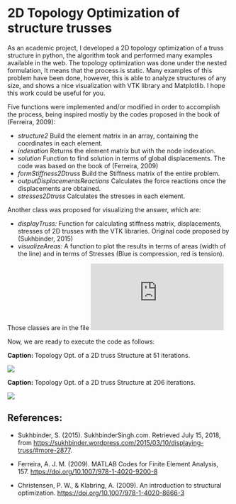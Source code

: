 # 2D Topology Optimization of structure trusses

As an academic project, I developed a 2D topology optimization of a truss structure in python, the algorithm took and performed many examples available in the web. The topology optimization was done under the nested formulation, It means that the process is static. Many examples of this problem have been done, however, this is able to analyze structures of any size, and shows a nice visualization with VTK library and Matplotlib. I hope this work could be useful for you.

Five functions were implemented and/or modified in order to accomplish the process, being inspired mostly by the codes proposed in the book of (Ferreira, 2009):

- _structure2_ Build the element matrix in an array, containing the coordinates in each element.
- _indexation_ Returns the element matrix but with the node indexation.
- _solution_ Function to find solution in terms of global displacements. The code was based on the book of (Ferreira, 2009)
- _formStiffness2Dtruss_ Build the Stiffness matrix of the entire problem.
- _outputDisplacementsReactions_ Calculates the force reactions once the displacements are obtained.
- _stresses2Dtruss_ Calculates the stresses in each element.

Another class was proposed for visualizing the answer, which are:

- _displayTruss:_     Function for calculating stiffness matrix, displacements, stresses of 2D trusses
    with the VTK libraries. Original code proposed by (Sukhbinder, 2015)
- _visualizeAreas:_ A function to plot the results in terms of areas (width of the line) and in terms of Stresses (Blue is compression, red is tension).

Those classes are in the file ![FEA_Truss.py](https://github.com/nikorose87/2D_topo_opt_truss_structure/blob/master/FEAtrussDP3Opt.py)

Now, we are ready to execute the code as follows:

<div class=caption><b> Caption: </b> Topology Opt. of a 2D truss Structure at 51 iterations.</div>

![](https://github.com/nikorose87/2D_topo_opt_truss_structure/blob/master/output_20_2.png)

<div class=caption><b> Caption: </b> Topology Opt. of a 2D truss Structure at 206 iterations.</div>

![](https://github.com/nikorose87/2D_topo_opt_truss_structure/blob/master/output_24_3.png)


## References:

- Sukhbinder, S. (2015). SukhbinderSingh.com. Retrieved July 15, 2018, from https://sukhbinder.wordpress.com/2015/03/10/displaying-truss/#more-2877.

- Ferreira, A. J. M. (2009). MATLAB Codes for Finite Element Analysis, 157. https://doi.org/10.1007/978-1-4020-9200-8

- Christensen, P. W., & Klabring, A. (2009). An introduction to structural optimization. https://doi.org/10.1007/978-1-4020-8666-3
